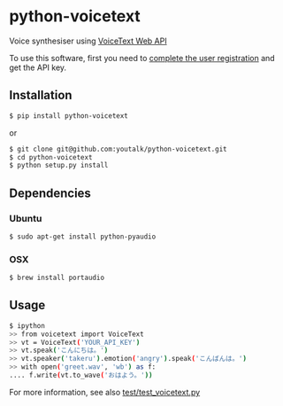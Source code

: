 python-voicetext
================

Voice synthesiser using [VoiceText Web API](https://cloud.voicetext.jp/webapi)

To use this software, first you need to [complete the user registration](https://cloud.voicetext.jp/webapi/api_keys/new) and get the API key.

Installation
------------

~~~sh
$ pip install python-voicetext
~~~

or

~~~sh
$ git clone git@github.com:youtalk/python-voicetext.git
$ cd python-voicetext
$ python setup.py install
~~~

Dependencies
------------

### Ubuntu

~~~sh
$ sudo apt-get install python-pyaudio
~~~

### OSX

~~~sh
$ brew install portaudio
~~~

Usage
-----

~~~sh
$ ipython
>> from voicetext import VoiceText
>> vt = VoiceText('YOUR_API_KEY')
>> vt.speak('こんにちは。')
>> vt.speaker('takeru').emotion('angry').speak('こんばんは。')
>> with open('greet.wav', 'wb') as f:
.... f.write(vt.to_wave('おはよう。'))
~~~

For more information, see also [test/test_voicetext.py](https://github.com/youtalk/python-voicetext/blob/master/test/test_voicetext.py)
